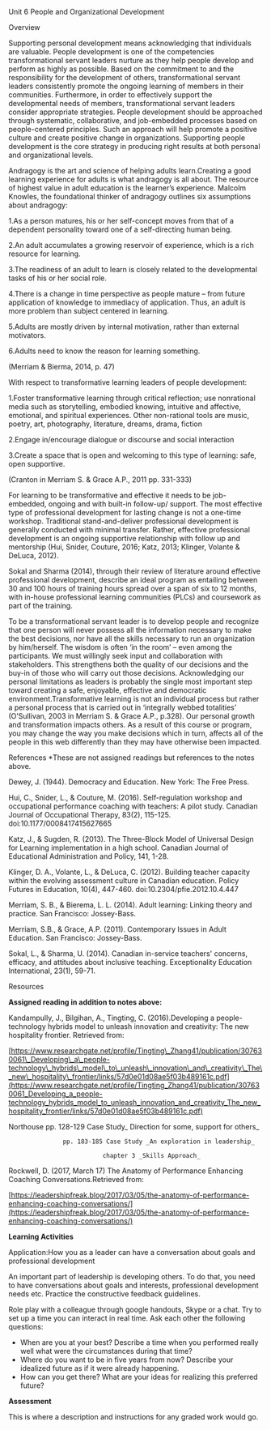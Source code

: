 Unit 6 People and Organizational Development

Overview

Supporting personal development means acknowledging that individuals are valuable. People development is one of the competencies transformational servant leaders nurture as they help people develop and perform as highly as possible. Based on the commitment to and the responsibility for the development of others, transformational servant leaders consistently promote the ongoing learning of members in their communities. Furthermore, in order to effectively support the developmental needs of members, transformational servant leaders consider appropriate strategies. People development should be approached through systematic, collaborative, and job-embedded processes based on people-centered principles. Such an approach will help promote a positive culture and create positive change in organizations. Supporting people development is the core strategy in producing right results at both personal and organizational levels.

Andragogy is the art and science of helping adults learn.Creating a good learning experience for adults is what andragogy is all about. The resource of highest value in adult education is the learner’s experience. Malcolm Knowles, the foundational thinker of andragogy outlines six assumptions about andragogy:

1.As a person matures, his or her self-concept moves from that of a dependent personality toward one of a self-directing human being.

2.An adult accumulates a growing reservoir of experience, which is a rich resource for learning.

3.The readiness of an adult to learn is closely related to the developmental tasks of his or her social role.

4.There is a change in time perspective as people mature – from future application of knowledge to immediacy of application. Thus, an adult is more problem than subject centered in learning.

5.Adults are mostly driven by internal motivation, rather than external motivators.

6.Adults need to know the reason for learning something.

\(Merriam & Bierma, 2014, p. 47\)

With respect to transformative learning leaders of people development:

1.Foster transformative learning through critical reflection; use nonrational media such as storytelling, embodied knowing, intuitive and affective, emotional, and spiritual experiences. Other non-rational tools are music, poetry, art, photography, literature, dreams, drama, fiction

2.Engage in/encourage dialogue or discourse and social interaction

3.Create a space that is open and welcoming to this type of learning: safe, open supportive.

\(Cranton in Merriam S. & Grace A.P., 2011 pp. 331-333\)

For learning to be transformative and effective it needs to be job-embedded, ongoing and with built-in follow-up/ support. The most effective type of professional development for lasting change is not a one-time workshop. Traditional stand-and-deliver professional development is generally conducted with minimal transfer. Rather, effective professional development is an ongoing supportive relationship with follow up and mentorship \(Hui, Snider, Couture, 2016; Katz, 2013; Klinger, Volante & DeLuca, 2012\).

Sokal and Sharma \(2014\), through their review of literature around effective professional development, describe an ideal program as entailing between 30 and 100 hours of training hours spread over a span of six to 12 months, with in-house professional learning communities \(PLCs\) and coursework as part of the training.

To be a transformational servant leader is to develop people and recognize that one person will never possess all the information necessary to make the best decisions, nor have all the skills necessary to run an organization by him/herself. The wisdom is often ‘in the room’ – even among the participants. We must willingly seek input and collaboration with stakeholders. This strengthens both the quality of our decisions and the buy-in of those who will carry out those decisions. Acknowledging our personal limitations as leaders is probably the single most important step toward creating a safe, enjoyable, effective and democratic environment.Transformative learning is not an individual process but rather a personal process that is carried out in ‘integrally webbed totalities’ \(O’Sullivan, 2003 in Merriam S. & Grace A.P., p.328\). Our personal growth and transformation impacts others. As a result of this course or program, you may change the way you make decisions which in turn, affects all of the people in this web differently than they may have otherwise been impacted.

References  \*These are not assigned readings but references to the notes above.

Dewey, J. \(1944\). Democracy and Education. New York: The Free Press.

Hui, C., Snider, L., & Couture, M. \(2016\). Self-regulation workshop and occupational performance coaching with teachers: A pilot study. Canadian Journal of Occupational Therapy, 83\(2\), 115-125. doi:10.1177/0008417415627665

Katz, J., & Sugden, R. \(2013\). The Three-Block Model of Universal Design for Learning implementation in a high school. Canadian Journal of Educational Administration and Policy, 141, 1-28.

Klinger, D. A., Volante, L., & DeLuca, C. \(2012\). Building teacher capacity within the evolving assessment culture in Canadian education. Policy Futures in Education, 10\(4\), 447-460. doi:10.2304/pfie.2012.10.4.447

Merriam, S. B., & Bierema, L. L. \(2014\). Adult learning: Linking theory and practice. San Francisco: Jossey-Bass.

Merriam, S.B., & Grace, A.P. \(2011\). Contemporary Issues in Adult Education. San Francisco: Jossey-Bass.

Sokal, L., & Sharma, U. \(2014\). Canadian in-service teachers' concerns, efficacy, and attitudes about inclusive teaching. Exceptionality Education International, 23\(1\), 59-71.

Resources

**Assigned reading in addition to notes above:**

Kandampully, J., Bilgihan, A., Tingting, C. \(2016\).Developing a people-technology hybrids model to unleash innovation and creativity: The new hospitality frontier. Retrieved from:

[https://www.researchgate.net/profile/Tingting\_Zhang41/publication/307630061\_Developing\_a\_people-technology\_hybrids\_model\_to\_unleash\_innovation\_and\_creativity\_The\_new\_hospitality\_frontier/links/57d0e01d08ae5f03b489161c.pdf](https://www.researchgate.net/profile/Tingting_Zhang41/publication/307630061_Developing_a_people-technology_hybrids_model_to_unleash_innovation_and_creativity_The_new_hospitality_frontier/links/57d0e01d08ae5f03b489161c.pdf)

Northouse pp. 128-129 Case Study_  Direction for some, support for others_

```
               pp. 183-185 Case Study _An exploration in leadership_
```

                              chapter 3 _Skills Approach_

Rockwell, D. \(2017, March 17\) The Anatomy of Performance Enhancing Coaching Conversations.Retrieved from:

[https://leadershipfreak.blog/2017/03/05/the-anatomy-of-performance-enhancing-coaching-conversations/](https://leadershipfreak.blog/2017/03/05/the-anatomy-of-performance-enhancing-coaching-conversations/)

**Learning Activities**

Application:How you as a leader can have a conversation about goals and professional development

An important part of leadership is developing others. To do that, you need to have conversations about goals and interests, professional development needs etc. Practice the constructive feedback guidelines.

Role play with a colleague through google handouts, Skype or a chat. Try to set up a time you can interact in real time. Ask each other the following questions:

* When are you at your best? Describe a time when you performed really well what were the circumstances during that time?
* Where do you want to be in five years from now?
   Describe your idealized future as if it were already happening.
* How can you get there? What are your ideas for realizing this preferred future?

**Assessment**

This is where a description and instructions for any graded work would go.

